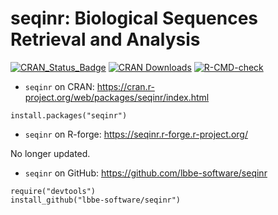 # seqinr: Biological Sequences Retrieval and Analysis


[![CRAN_Status_Badge](https://www.r-pkg.org/badges/version/seqinr)](https://cran.r-project.org/package=seqinr)
[![CRAN Downloads](https://cranlogs.r-pkg.org/badges/seqinr)](https://cran.r-project.org/package=seqinr)
[![R-CMD-check](https://github.com/lbbe-software/seqinr/workflows/R-CMD-check/badge.svg)](https://github.com/lbbe-software/seqinr/actions)


* `seqinr` on CRAN: https://cran.r-project.org/web/packages/seqinr/index.html

```
install.packages("seqinr")

```

* `seqinr` on R-forge: https://seqinr.r-forge.r-project.org/

No longer updated.

* `seqinr` on GitHub: https://github.com/lbbe-software/seqinr

```
require("devtools")
install_github("lbbe-software/seqinr")
```
